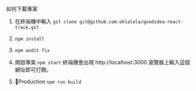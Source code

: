 
如何下載專案

1. 在終端機中輸入
`git clone git@github.com:oklalala/goodidea-react-track.git`

2. `npm install`

3. `npm audit fix`

4. 開啟專案
`npm start`
終端機會出現 http://localhost:3000
瀏覽器上輸入這個網址即可打開。

5. Production
`npm run build`
